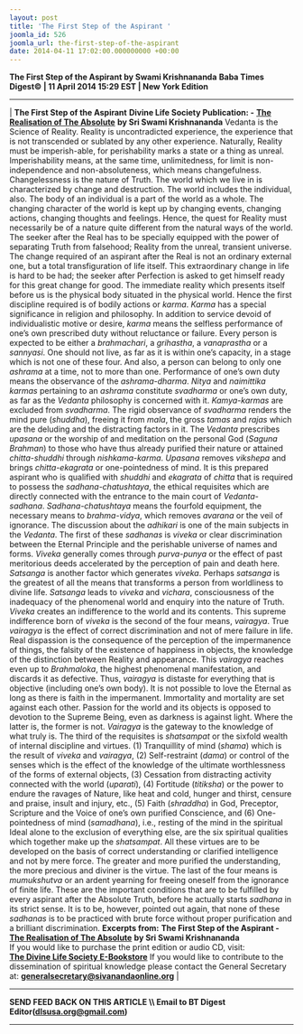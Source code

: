 ```yaml
---
layout: post
title: 'The First Step of the Aspirant '
joomla_id: 526
joomla_url: the-first-step-of-the-aspirant
date: 2014-04-11 17:02:00.000000000 +00:00
---
```

**The First Step of the Aspirant by Swami Krishnananda**
**Baba Times Digest© | 11 April 2014 15:29 EST | New York Edition**
* * *
|
**The First Step of the Aspirant**
**Divine Life Society Publication: -** [**The Realisation of The Absolute**](http://www.swami-krishnananda.org/realis/realis_8.html) **by Sri Swami Krishnananda**
Vedanta is the Science of Reality. Reality is uncontradicted experience, the experience that is not transcended or sublated by any other experience. Naturally, Reality must be imperish-able, for perishability marks a state or a thing as unreal. Imperishability means, at the same time, unlimitedness, for limit is non-independence and non-absoluteness, which means changefulness. Changelessness is the nature of Truth. The world which we live in is characterized by change and destruction. The world includes the individual, also. The body of an individual is a part of the world as a whole. The changing character of the world is kept up by changing events, changing actions, changing thoughts and feelings. Hence, the quest for Reality must necessarily be of a nature quite different from the natural ways of the world. The seeker after the Real has to be specially equipped with the power of separating Truth from falsehood; Reality from the unreal, transient universe.
The change required of an aspirant after the Real is not an ordinary external one, but a total transfiguration of life itself. This extraordinary change in life is hard to be had; the seeker after Perfection is asked to get himself ready for this great change for good.
The immediate reality which presents itself before us is the physical body situated in the physical world. Hence the first discipline required is of bodily actions or _karma_. _Karma_ has a special significance in religion and philosophy. In addition to service devoid of individualistic motive or desire, _karma_ means the selfless performance of one’s own prescribed duty without reluctance or failure. Every person is expected to be either a _brahmachari_, a _grihastha_, a _vanaprastha_ or a _sannyasi_. One should not live, as far as it is within one’s capacity, in a stage which is not one of these four. And also, a person can belong to only one _ashrama_ at a time, not to more than one. Performance of one’s own duty means the observance of the _ashrama-dharma_. _Nitya_ and _naimittika_ _karmas_ pertaining to an _ashrama_ constitute _svadharma_ or one’s own duty, as far as the _Vedanta_ philosophy is concerned with it. _Kamya-karmas_ are excluded from _svadharma_.
The rigid observance of _svadharma_ renders the mind pure (_shuddha_), freeing it from _mala_, the gross _tamas_ and _rajas_ which are the deluding and the distracting factors in it. The _Vedanta_ prescribes _upasana_ or the worship of and meditation on the personal God (_Saguna Brahman_) to those who have thus already purified their nature or attained _chitta-shuddhi_ through _nishkama-karma_. _Upasana_ removes _vikshepa_ and brings _chitta-ekagrata_ or one-pointedness of mind. It is this prepared aspirant who is qualified with _shuddhi_ and _ekagrata_ of _chitta_ that is required to possess the _sadhana-chatushtaya_, the ethical requisites which are directly connected with the entrance to the main court of _Vedanta-sadhana_.
_Sadhana-chatushtaya_ means the fourfold equipment, the necessary means to _brahma-vidya_, which removes _avarana_ or the veil of ignorance. The discussion about the _adhikari_ is one of the main subjects in the _Vedanta_. The first of these _sadhanas_ is _viveka_ or clear discrimination between the Eternal Principle and the perishable universe of names and forms. _Viveka_ generally comes through _purva-punya_ or the effect of past meritorious deeds accelerated by the perception of pain and death here. _Satsanga_ is another factor which generates _viveka_. Perhaps _satsanga_ is the greatest of all the means that transforms a person from worldliness to divine life. _Satsanga_ leads to _viveka_ and _vichara_, consciousness of the inadequacy of the phenomenal world and enquiry into the nature of Truth.
_Viveka_ creates an indifference to the world and its contents. This supreme indifference born of _viveka_ is the second of the four means, _vairagya_. True _vairagya_ is the effect of correct discrimination and not of mere failure in life. Real dispassion is the consequence of the perception of the impermanence of things, the falsity of the existence of happiness in objects, the knowledge of the distinction between Reality and appearance. This _vairagya_ reaches even up to _Brahmaloka_, the highest phenomenal manifestation, and discards it as defective. Thus, _vairagya_ is distaste for everything that is objective (including one’s own body). It is not possible to love the Eternal as long as there is faith in the impermanent. Immortality and mortality are set against each other. Passion for the world and its objects is opposed to devotion to the Supreme Being, even as darkness is against light. Where the latter is, the former is not. _Vairagya_ is the gateway to the knowledge of what truly is.
The third of the requisites is _shatsampat_ or the sixfold wealth of internal discipline and virtues. (1) Tranquillity of mind (_shama_) which is the result of _viveka_ and _vairagya_, (2) Self-restraint (_dama_) or control of the senses which is the effect of the knowledge of the ultimate worthlessness of the forms of external objects, (3) Cessation from distracting activity connected with the world (_uparati_), (4) Fortitude (_titiksha_) or the power to endure the ravages of Nature, like heat and cold, hunger and thirst, censure and praise, insult and injury, etc., (5) Faith (_shraddha_) in God, Preceptor, Scripture and the Voice of one’s own purified Conscience, and (6) One-pointedness of mind (_samadhana_), i.e., resting of the mind in the spiritual Ideal alone to the exclusion of everything else, are the six spiritual qualities which together make up the _shatsampat_. All these virtues are to be developed on the basis of correct understanding or clarified intelligence and not by mere force. The greater and more purified the understanding, the more precious and diviner is the virtue.
The last of the four means is _mumukshutva_ or an ardent yearning for freeing oneself from the ignorance of finite life. These are the important conditions that are to be fulfilled by every aspirant after the Absolute Truth, before he actually starts _sadhana_ in its strict sense. It is to be, however, pointed out again, that none of these _sadhanas_ is to be practiced with brute force without proper purification and a brilliant discrimination.
**Excerpts from:**
**The First Step of the Aspirant -** [**The Realisation of The Absolute**](http://www.swami-krishnananda.org/realis/realis_8.html) **by Sri Swami Krishnananda**  
If you would like to purchase the print edition or audio CD, visit:   
 [**The Divine Life Society E-Bookstore**](http://www.dlshq.org/cgi-bin/store/commerce.cgi?category=krishnananda&cart_id=1394930528.401)
If you would like to contribute to the dissemination of spiritual knowledge please contact the General Secretary at:
**[generalsecretary@sivanandaonline.org](mailto:generalsecretary@sivanandaonline.org)**
 |
* * *
**SEND FEED BACK ON THIS ARTICLE \\\ Email to BT Digest Editor[](mailto:dlsusa.org@gmail.com?subject=DLS%20Posts)(dlsusa.org@gmail.com)**
* * *
  
